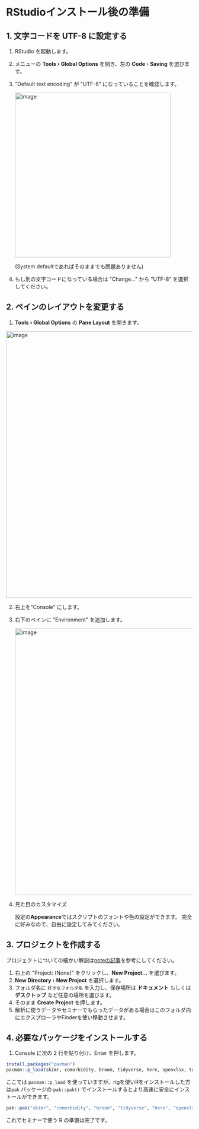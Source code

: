 # RStudioインストール後の準備

## 1. 文字コードを UTF-8 に設定する

1. RStudio を起動します。
2. メニューの **Tools › Global Options** を開き、左の **Code** › **Saving** を選びます。
3. "Default text encoding" が "UTF-8" になっていることを確認します。

   <img width="420" height="444" alt="image" src="https://github.com/user-attachments/assets/50724381-6fcf-4892-a8fd-9b48d63be013" />

   (System defaultであればそのままでも問題ありません)

4. もし別の文字コードになっている場合は "Change..." から "UTF-8" を選択してください。

## 2. ペインのレイアウトを変更する

1. **Tools › Global Options** の **Pane Layout** を開きます。

<img width="714" height="719" alt="image" src="https://github.com/user-attachments/assets/871eff1f-36c3-49e1-a689-41fe25789e34" />

2. 右上を"Console" にします。
3. 右下のペインに "Environment" を追加します。

   <img width="714" height="719" alt="image" src="https://github.com/user-attachments/assets/8b172f96-6c78-4ac6-be1f-bbc0d4097bb7" />

4. 見た目のカスタマイズ

   設定の**Appearance**ではスクリプトのフォントや色の設定ができます。
   完全に好みなので、自由に設定してみてください。

## 3. プロジェクトを作成する

プロジェクトについての細かい解説は[noteの記事](https://note.com/mitti1210/n/nc4166e4d1cf1)を参考にしてください。

1. 右上の "Project: (None)" をクリックし、**New Project...** を選びます。
2. **New Directory** › **New Project** を選択します。
3. フォルダ名に `好きなフォルダ名` を入力し、保存場所は **ドキュメント** もしくは **デスクトップ** など任意の場所を選びます。
4. そのまま **Create Project** を押します。
5. 解析に使うデータやセミナーでもらったデータがある場合はこのフォルダ内にエクスプローラやFinderを使い移動させます。

## 4. 必要なパッケージをインストールする

1. Console に次の 2 行を貼り付け、Enter を押します。

```r
install.packages("pacman")
pacman::p_load(skimr, comorbidity, broom, tidyverse, here, openxlsx, tableone)
```

ここでは `pacman::p_load` を使っていますが、rigを使いRをインストールした方は`pak` パッケージの `pak::pak()` でインストールするとより高速に安全にインストールができます。

```r
pak::pak("skimr", "comorbidity", "broom", "tidyverse", "here", "openxlsx", "tableone", "gtusmmary")
```

これでセミナーで使う R の準備は完了です。
